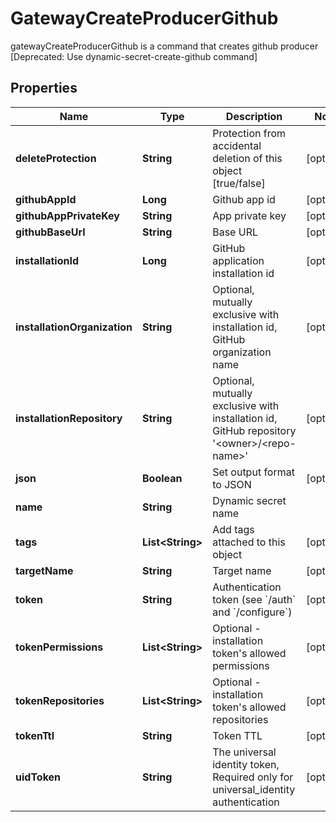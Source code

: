 

# GatewayCreateProducerGithub

gatewayCreateProducerGithub is a command that creates github producer [Deprecated: Use dynamic-secret-create-github command]

## Properties

| Name | Type | Description | Notes |
|------------ | ------------- | ------------- | -------------|
|**deleteProtection** | **String** | Protection from accidental deletion of this object [true/false] |  [optional] |
|**githubAppId** | **Long** | Github app id |  [optional] |
|**githubAppPrivateKey** | **String** | App private key |  [optional] |
|**githubBaseUrl** | **String** | Base URL |  [optional] |
|**installationId** | **Long** | GitHub application installation id |  [optional] |
|**installationOrganization** | **String** | Optional, mutually exclusive with installation id, GitHub organization name |  [optional] |
|**installationRepository** | **String** | Optional, mutually exclusive with installation id, GitHub repository &#39;&lt;owner&gt;/&lt;repo-name&gt;&#39; |  [optional] |
|**json** | **Boolean** | Set output format to JSON |  [optional] |
|**name** | **String** | Dynamic secret name |  |
|**tags** | **List&lt;String&gt;** | Add tags attached to this object |  [optional] |
|**targetName** | **String** | Target name |  [optional] |
|**token** | **String** | Authentication token (see &#x60;/auth&#x60; and &#x60;/configure&#x60;) |  [optional] |
|**tokenPermissions** | **List&lt;String&gt;** | Optional - installation token&#39;s allowed permissions |  [optional] |
|**tokenRepositories** | **List&lt;String&gt;** | Optional - installation token&#39;s allowed repositories |  [optional] |
|**tokenTtl** | **String** | Token TTL |  [optional] |
|**uidToken** | **String** | The universal identity token, Required only for universal_identity authentication |  [optional] |



